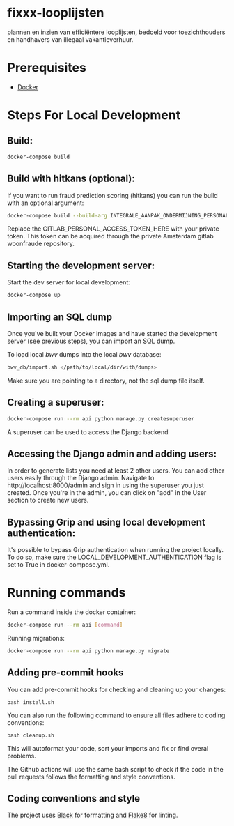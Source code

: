 # fixxx-looplijsten
plannen en inzien van efficiëntere looplijsten, bedoeld voor toezichthouders en handhavers van illegaal vakantieverhuur.

# Prerequisites

- [Docker](https://docs.docker.com/docker-for-mac/install/)

# Steps For Local Development

## Build:
```bash
docker-compose build
```

## Build with hitkans (optional):
If you want to run fraud prediction scoring (hitkans) you can run the build with an optional argument:
```bash
docker-compose build --build-arg INTEGRALE_AANPAK_ONDERMIJNING_PERSONAL_ACCESS_TOKEN=GITLAB_PERSONAL_ACCESS_TOKEN_HERE
```
Replace the GITLAB_PERSONAL_ACCESS_TOKEN_HERE with your private token.
This token can be acquired through the private Amsterdam gitlab woonfraude repository.

## Starting the development server:
Start the dev server for local development:
```bash
docker-compose up
```

## Importing an SQL dump
Once you've built your Docker images and have started the development server (see previous steps), you can import an SQL dump.

To load local *bwv* dumps into the local *bwv* database:
```bash
bwv_db/import.sh </path/to/local/dir/with/dumps>
```

Make sure you are pointing to a directory, not the sql dump file itself.

## Creating a superuser:
```bash
docker-compose run --rm api python manage.py createsuperuser
```
A superuser can be used to access the Django backend

## Accessing the Django admin and adding users:
In order to generate lists you need at least 2 other users.
You can add other users easily through the Django admin.
Navigate to http://localhost:8000/admin and sign in using the superuser you just created.
Once you're in the admin, you can click on "add" in the User section to create new users.

## Bypassing Grip and using local development authentication:
It's possible to bypass Grip authentication when running the project locally.
To do so, make sure the LOCAL_DEVELOPMENT_AUTHENTICATION flag is set to True in docker-compose.yml.

# Running commands
Run a command inside the docker container:

```bash
docker-compose run --rm api [command]
```

Running migrations:
```bash
docker-compose run --rm api python manage.py migrate
```

## Adding pre-commit hooks
You can add pre-commit hooks for checking and cleaning up your changes:
```
bash install.sh
```

You can also run the following command to ensure all files adhere to coding conventions:
```
bash cleanup.sh
```
This will autoformat your code, sort your imports and fix or find overal problems.

The Github actions will use the same bash script to check if the code in the pull requests follows the formatting and style conventions.

## Coding conventions and style
The project uses [Black](https://github.com/psf/black) for formatting and [Flake8](https://pypi.org/project/flake8/) for linting.
